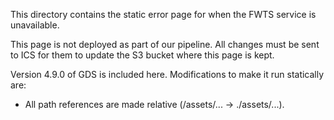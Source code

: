 This directory contains the static error page for when the FWTS service is unavailable.

This page is not deployed as part of our pipeline. All changes must be sent to ICS for them to update the S3 bucket where this page is kept.

Version 4.9.0 of GDS is included here. Modifications to make it run statically are:

- All path references are made relative (/assets/... -> ./assets/...).
